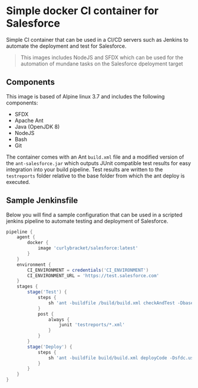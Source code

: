 # Simple docker CI container for Salesforce
Simple CI container that can be used in a CI/CD servers such as Jenkins to automate the deployment and test for Salesforce. 

> This images includes NodeJS and SFDX which can be used for the automation of mundane tasks on the Salesforce dpeloyment target

## Components
This image is based of Alpine linux 3.7 and includes the following components:
 * SFDX
 * Apache Ant
 * Java (OpenJDK 8)
 * NodeJS
 * Bash
 * Git

The container comes with an Ant `build.xml` file and a modified version of the `ant-salesforce.jar` which outputs JUnit compatible test results for easy integration into your build pipeline. Test results are written to the `testreports` folder relative to the base folder from which the ant deploy is executed.

## Sample Jenkinsfile
Below you will find a sample configuration that can be used in a scripted jenkins pipeline to automate testing and deployment of Salesforce.


```groovy
pipeline {
    agent {
        docker {
            image 'curlybracket/salesforce:latest'
        }
    }
    environment {
        CI_ENVIRONMENT = credentials('CI_ENVIRONMENT')
        CI_ENVIRONMENT_URL = 'https://test.salesforce.com'
    }
    stages {
        stage('Test') {
            steps {
                sh 'ant -buildfile /build/build.xml checkAndTest -Dbasedir=${WORKSPACE} -Dsfdc.username=${CI_ENVIRONMENT_USR} -Dsfdc.password=${CI_ENVIRONMENT_PSW} -Dsfdc.serverurl=${CI_ENVIRONMENT_URL}'
            }
            post {
                always {
                    junit 'testreports/*.xml'
                }
            }
        }
        stage('Deploy') {
            steps {
                sh 'ant -buildfile build/build.xml deployCode -Dsfdc.username=${CI_ENVIRONMENT_USR} -Dsfdc.password=${CI_ENVIRONMENT_PSW} -Dsfdc.serverurl=${CI_ENVIRONMENT_URL}'
            }
        }
    }
}
```
